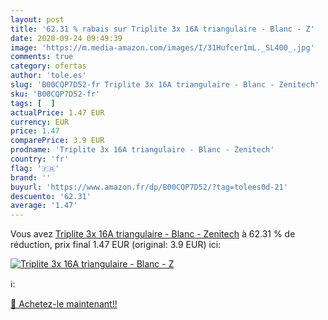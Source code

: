 ```yaml
---
layout: post
title: '62.31 % rabais sur Triplite 3x 16A triangulaire - Blanc - Z'
date: 2020-09-24 09:49:39
image: 'https://m.media-amazon.com/images/I/31Hufcer1mL._SL400_.jpg'
comments: true
category: ofertas
author: 'tole.es'
slug: 'B00CQP7D52-fr Triplite 3x 16A triangulaire - Blanc - Zenitech'
sku: 'B00CQP7D52-fr'
tags: [  ]
actualPrice: 1.47 EUR
currency: EUR
price: 1.47
comparePrice: 3.9 EUR
prodname: 'Triplite 3x 16A triangulaire - Blanc - Zenitech'
country: 'fr'
flag: '🇫🇷'
brand: ''
buyurl: 'https://www.amazon.fr/dp/B00CQP7D52/?tag=tolees0d-21'
descuento: '62.31'
average: '1.47'
---
```


Vous avez [Triplite 3x 16A triangulaire - Blanc - Zenitech](https://www.amazon.fr/dp/B00CQP7D52/?tag=tolees0d-21)  à  62.31 % de réduction, prix final  1.47 EUR (original: 3.9 EUR) ici:

[![Triplite 3x 16A triangulaire - Blanc - Z](https://m.media-amazon.com/images/I/31Hufcer1mL._SL400_.jpg)](https://www.amazon.fr/dp/B00CQP7D52/?tag=tolees0d-21)

ℹ️:


[🛒 Achetez-le maintenant!!](https://www.amazon.fr/dp/B00CQP7D52/?tag=tolees0d-21)
